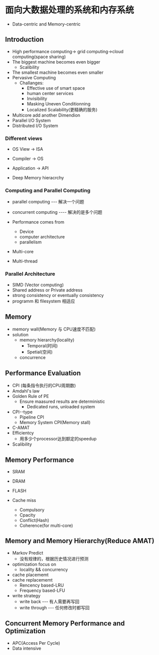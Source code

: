 # 面向大数据处理的系统和内存系统

* Data-centric and Memory-centric


## Introduction

* High performance computing-> grid computing->cloud computing(space sharing)
* The biggest machine becomes even bigger
    - Scalibility
* The smallest machine becomes even smaller
* Pervasive Computing
    - Challanges:
        + Effective use of smart space
        + human center services
        + Invisibility
        + Masking Uneven Conditionning
        + Localized Scalability(更精确的服务)
* Multicore add another Dimendion
* Parallel I/O System
* Distributed I/O System

### Different views

* OS View  -> ISA
* Compiler  -> OS
* Application -> API

* Deep Memory hieracrchy

### Computing and Parallel Computing

* parallel computing --- 解决一个问题
* concurrent computing ---- 解决的是多个问题

* Performance comes from
    - Device
    - computer architecture
    - parallelism

* Multi-core
* Multi-thread


### Parallel Architecture


* SIMD (Vector computing)
* Shared address or Private address
* strong consistency  or eventually consistency
* programm 和 filesystem 相适应

## Memory

* memory wall(Memory 与 CPU速度不匹配)
* solution
    - memory hierarchy(locality)
        + Temporal(时间)
        + Spetial(空间)
    - concurrence


## Performance Evaluation

* CPI (每条指令执行的CPU周期数)
* Amdahl's law
* Golden Rule of PE
    - Ensure maasured results are deterministic
        + Dedicated runs, unloaded system
* CPI--type
    - Pipeline CPI 
    - Memory System CPI(Memory stall)
* C-AMAT
* Efficientcy
    - 用多少个processor达到额定的speedup
* Scalibility



## Memory Performance

* SRAM
* DRAM
* FLASH

* Cache miss
    - Compulsory
    - Cpacity
    - Conflict(Hash)
    - Coherence(for multi-core)

## Memory and Memory Hierarchy(Reduce AMAT)

* Markov Predict
    - 没有规律的，根据历史情况进行预测
* optimization focus on 
    - locality && concurrency
* cache placememt
* cache replacememt
    - Rencency based-LRU
    - Frequency based-LFU
* write strategy
    - write back   --- 有人需要再写回
    - write through  --- 任何修改时都写回

## Concurrent Memory Performance and Optimization

* APC(Access Per Cycle)
* Data intensive











